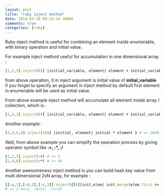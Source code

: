 ```yaml
---
layout: post
title: "ruby inject method"
date: 2014-03-18 00:23:14 +0000
comments: true
categories: [ruby]
---
```

Ruby inject method is useful for combining an element inside enumerable, with binary operation and initial value.

For example inject method useful for accumulation in one dimensional array :

```ruby
[1,2,3].inject(0){ |initial_variable, element| element + initial_variable }
```
from above operation, 0 in inject argument is initial value of **initial_variable** if you forget to specify an argument in inject method by default first element in enumerable will be used as initial value.
<!-- MORE -->
From above example inject method will accumulate all element inside array / collection, which is :

```ruby
[1,2,3].inject(0){ |initial_variable, element| element + initial_variable} # => same as 1+2+3 = 6
```
Another example :

```ruby
[2,4,6,8].inject(10){ |initial, element| initial * element } # => 3840
```
Well, from above example you can simplify the operation process by giving operator symbol like **:+, :*, :/**

```ruby
[1,2,3].inject(:+) # => 6
[2,4,6].inject(:*) # => 48
```
Another awesomeness inject method is you can build hash key value from multi dimensional 2xN array, for example :

```ruby
[[:a,1],[:b,2],[:c,3]].inject({}){|init,elem| init.merge(elem.first => elem.last)  }
# => {:a=>1, :b=>2, :c=>3}
```
